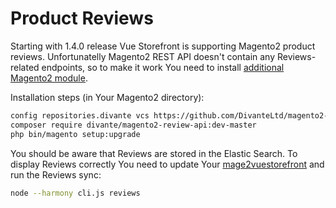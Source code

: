 # Product Reviews

Starting with 1.4.0 release Vue Storefront is supporting Magento2 product reviews. Unfortunatelly Magento2 REST API doesn't contain any Reviews-related endpoints, so to make it work You need to install [additional Magento2 module](https://github.com/DivanteLtd/magento2-review-api).

Installation steps (in Your Magento2 directory):

```bash
config repositories.divante vcs https://github.com/DivanteLtd/magento2-review-api.git
composer require divante/magento2-review-api:dev-master
php bin/magento setup:upgrade 
```

You should be aware that Reviews are stored in the Elastic Search. To display Reviews correctly You need to update Your [mage2vuestorefront](https://github.com/DivanteLtd/mage2vuestorefront/) and run the Reviews sync:

```bash
node --harmony cli.js reviews
```